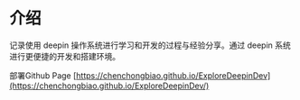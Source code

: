 # 介绍

记录使用 deepin 操作系统进行学习和开发的过程与经验分享。通过 deepin 系统进行更便捷的开发和搭建环境。

部署Github Page [https://chenchongbiao.github.io/ExploreDeepinDev](https://chenchongbiao.github.io/ExploreDeepinDev/)
